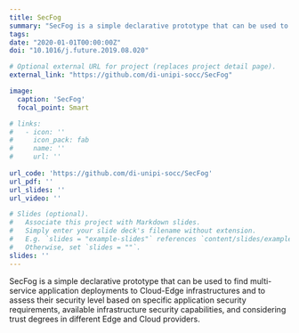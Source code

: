 ```yaml
---
title: SecFog
summary: "SecFog is a simple declarative prototype that can be used to find multi-service application deployments to Cloud-Edge infrastructures and to assess their security level based on specific application security requirements, available infrastructure security capabilities, and considering trust degrees in different Edge and Cloud providers."
tags:
date: "2020-01-01T00:00:00Z"
doi: "10.1016/j.future.2019.08.020"

# Optional external URL for project (replaces project detail page).
external_link: "https://github.com/di-unipi-socc/SecFog"

image:
  caption: 'SecFog'
  focal_point: Smart

# links:
#   - icon: ''
#     icon_pack: fab
#     name: ''
#     url: ''
  
url_code: 'https://github.com/di-unipi-socc/SecFog'
url_pdf: ''
url_slides: ''
url_video: ''

# Slides (optional).
#   Associate this project with Markdown slides.
#   Simply enter your slide deck's filename without extension.
#   E.g. `slides = "example-slides"` references `content/slides/example-slides.md`.
#   Otherwise, set `slides = ""`.
slides: ''
---
```

<!-- Here you can insert a description -->
SecFog is a simple declarative prototype that can be used to find multi-service application deployments to Cloud-Edge infrastructures and to assess their security level based on specific application security requirements, available infrastructure security capabilities, and considering trust degrees in different Edge and Cloud providers.
